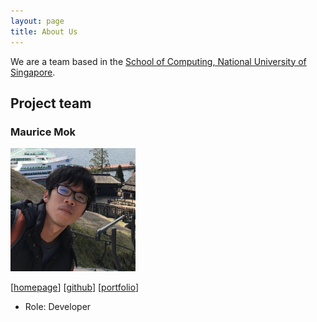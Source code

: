 ```yaml
---
layout: page
title: About Us
---
```


We are a team based in the [School of Computing, National University of Singapore](http://www.comp.nus.edu.sg).

## Project team

### Maurice Mok

<img src="images/Maurice.png" width="200px">

[[homepage](https://github.com/Maurice2n97)]
[[github](https://github.com/Maurice2n97)]
[[portfolio](Maurice)]

* Role: Developer



